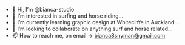 - 👋 Hi, I’m @bianca-studio
- 👀 I’m interested in surfing and horse riding...
- 🌱 I’m currently learning graphic design at Whitecliffe in Auckland...
- 💞️ I’m looking to collaborate on anything surf and horse related... 
- 📫 How to reach me, on email -> bianca8snyman@gmail.com

<!---
bianca-studio/bianca-studio is a ✨ special ✨ repository because its `README.md` (this file) appears on your GitHub profile.
You can click the Preview link to take a look at your changes.
--->

